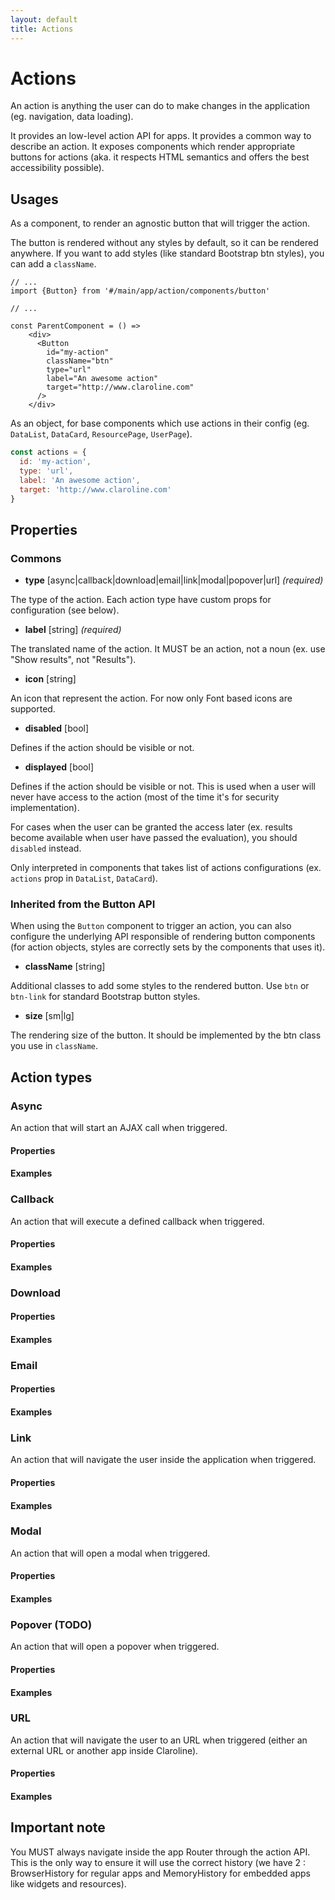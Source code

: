 ```yaml
---
layout: default
title: Actions
---
```


# Actions

An action is anything the user can do to make changes in the application (eg. navigation, data loading).

It provides an low-level action API for apps.
It provides a common way to describe an action.
It exposes components which render appropriate buttons for actions 
(aka. it respects HTML semantics and offers the best accessibility possible).


## Usages

As a component, to render an agnostic button that will trigger the action.

The button is rendered without any styles by default, so it can be rendered anywhere.
If you want to add styles (like standard Bootstrap btn styles), you can add a `className`.

```JSX
// ...
import {Button} from '#/main/app/action/components/button'

// ...

const ParentComponent = () =>
    <div>
      <Button
        id="my-action"
        className="btn"
        type="url"
        label="An awesome action"
        target="http://www.claroline.com"
      />
    </div>

```

As an object, for base components which use actions in their config (eg. `DataList`, `DataCard`, `ResourcePage`, `UserPage`).

```js
const actions = {
  id: 'my-action',
  type: 'url',
  label: 'An awesome action',
  target: 'http://www.claroline.com'
}
```


## Properties

### Commons

- **type** [async\|callback\|download\|email\|link\|modal\|popover\|url] _(required)_

The type of the action. Each action type have custom props for configuration (see below).


- **label** [string] _(required)_

The translated name of the action. It MUST be an action, not a noun (ex. use "Show results", not "Results").


- **icon** [string]

An icon that represent the action. For now only Font based icons are supported.

- **disabled** [bool]

Defines if the action should be visible or not.


- **displayed** [bool]

Defines if the action should be visible or not.
This is used when a user will never have access to the action (most of the time it's for security implementation).

For cases when the user can be granted the access later (ex. results become available when user have passed the evaluation), you should `disabled` instead. 

Only interpreted in components that takes list of actions configurations (ex. `actions` prop in `DataList`, `DataCard`).


### Inherited from the Button API
When using the `Button` component to trigger an action, you can also configure the underlying API
responsible of rendering button components (for action objects, styles are correctly sets by the components that uses it).

- **className** [string]

Additional classes to add some styles to the rendered button. Use `btn` or `btn-link` for standard Bootstrap button styles.

- **size** [sm|lg]

The rendering size of the button. It should be implemented by the btn class you use in `className`.


## Action types

### Async
An action that will start an AJAX call when triggered.

#### Properties

#### Examples


### Callback
An action that will execute a defined callback when triggered.

#### Properties

#### Examples


### Download

#### Properties

#### Examples


### Email

#### Properties

#### Examples


### Link
An action that will navigate the user inside the application when triggered.

#### Properties

#### Examples


### Modal
An action that will open a modal when triggered.

#### Properties

#### Examples


### Popover (TODO)
An action that will open a popover when triggered.

#### Properties

#### Examples


### URL
An action that will navigate the user to an URL when triggered (either an external URL or another app inside Claroline).

#### Properties

#### Examples


## Important note

You MUST always navigate inside the app Router through the action API. This is the only way to ensure it will use the correct history (we have 2 : BrowserHistory for regular apps and MemoryHistory for embedded apps like widgets and resources).
